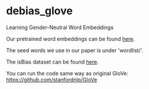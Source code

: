 # debias_glove
Learning Gender-Neutral Word Embeddings

Our pretrained word embeddings can be found [here](https://drive.google.com/drive/folders/1pAjJL_klhKcUFXdcAsi1VDQYRSeTrbsr?usp=sharing).

The seed words we use in our paper is under 'wordlist/'.

The isBias dataset can be found [here](/isBias/).

You can run the code same way as original GloVe: https://github.com/stanfordnlp/GloVe 
